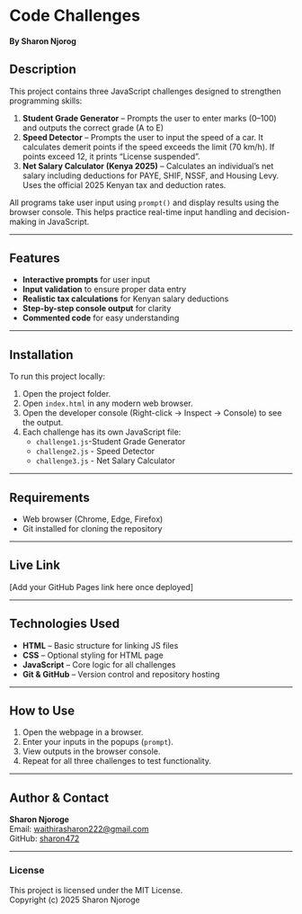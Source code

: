 #  Code Challenges

#### By Sharon Njorog

## Description
This project contains three JavaScript challenges designed to strengthen programming skills:

1. **Student Grade Generator** – Prompts the user to enter marks (0–100) and outputs the correct grade (A to E)  
2. **Speed Detector** – Prompts the user to input the speed of a car. It calculates demerit points if the speed exceeds the limit (70 km/h). If points exceed 12, it prints “License suspended”.  
3. **Net Salary Calculator (Kenya 2025)** – Calculates an individual’s net salary including deductions for PAYE, SHIF, NSSF, and Housing Levy. Uses the official 2025 Kenyan tax and deduction rates.

All programs take user input using `prompt()` and display results using the browser console. This helps practice real-time input handling and decision-making in JavaScript.

---

## Features
- **Interactive prompts** for user input  
- **Input validation** to ensure proper data entry  
- **Realistic tax calculations** for Kenyan salary deductions  
- **Step-by-step console output** for clarity  
- **Commented code** for easy understanding  

---

## Installation
To run this project locally:

1. Open the project folder.  
2. Open `index.html` in any modern web browser.  
3. Open the developer console (Right-click → Inspect → Console) to see the output.  
4. Each challenge has its own JavaScript file:
   - `challenge1.js`-Student Grade Generator  
   - `challenge2.js` - Speed Detector  
   - `challenge3.js` - Net Salary Calculator  

---

## Requirements
- Web browser (Chrome, Edge, Firefox)  
- Git installed for cloning the repository  

---

## Live Link
[Add your GitHub Pages link here once deployed]

---

## Technologies Used
- **HTML** – Basic structure for linking JS files  
- **CSS** – Optional styling for HTML page  
- **JavaScript** – Core logic for all challenges  
- **Git & GitHub** – Version control and repository hosting  

---

## How to Use
1. Open the webpage in a browser.  
2. Enter your inputs in the popups (`prompt`).  
3. View outputs in the browser console.  
4. Repeat for all three challenges to test functionality.  

---

## Author & Contact
**Sharon Njoroge**  
Email: waithirasharon222@gmail.com  
GitHub: [sharon472](https://github.com/sharon472)  

---

### License
This project is licensed under the MIT License.  
Copyright (c) 2025 Sharon Njoroge


